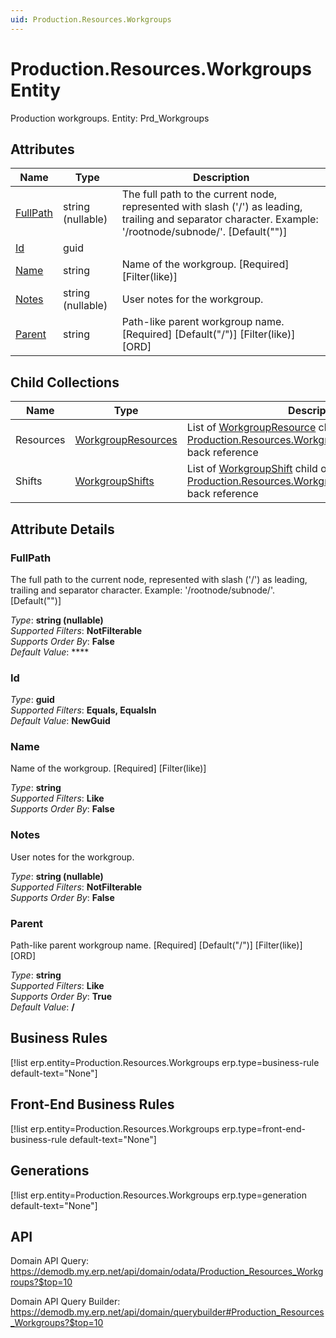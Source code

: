 ```yaml
---
uid: Production.Resources.Workgroups
---
```

# Production.Resources.Workgroups Entity

Production workgroups. Entity: Prd_Workgroups

## Attributes

| Name | Type | Description |
| ---- | ---- | --- |
| [FullPath](Production.Resources.Workgroups.md#fullpath) | string (nullable) | The full path to the current node, represented with slash ('/') as leading, trailing and separator character. Example: '/rootnode/subnode/'. [Default("")] 
| [Id](Production.Resources.Workgroups.md#id) | guid |  
| [Name](Production.Resources.Workgroups.md#name) | string | Name of the workgroup. [Required] [Filter(like)] 
| [Notes](Production.Resources.Workgroups.md#notes) | string (nullable) | User notes for the workgroup. 
| [Parent](Production.Resources.Workgroups.md#parent) | string | Path-like parent workgroup name. [Required] [Default("/")] [Filter(like)] [ORD] 

## Child Collections

| Name | Type | Description |
| ---- | ---- | --- |
| Resources | [WorkgroupResources](Production.Resources.WorkgroupResources.md) | List of [WorkgroupResource](Production.Resources.WorkgroupResources.md) child objects, based on the [Production.Resources.WorkgroupResource.Workgroup](Production.Resources.WorkgroupResources.md#workgroup) back reference 
| Shifts | [WorkgroupShifts](Production.Resources.WorkgroupShifts.md) | List of [WorkgroupShift](Production.Resources.WorkgroupShifts.md) child objects, based on the [Production.Resources.WorkgroupShift.Workgroup](Production.Resources.WorkgroupShifts.md#workgroup) back reference 


## Attribute Details

### FullPath

The full path to the current node, represented with slash ('/') as leading, trailing and separator character. Example: '/rootnode/subnode/'. [Default("")]

_Type_: **string (nullable)**  
_Supported Filters_: **NotFilterable**  
_Supports Order By_: **False**  
_Default Value_: ****  

### Id

_Type_: **guid**  
_Supported Filters_: **Equals, EqualsIn**  
_Default Value_: **NewGuid**  

### Name

Name of the workgroup. [Required] [Filter(like)]

_Type_: **string**  
_Supported Filters_: **Like**  
_Supports Order By_: **False**  

### Notes

User notes for the workgroup.

_Type_: **string (nullable)**  
_Supported Filters_: **NotFilterable**  
_Supports Order By_: **False**  

### Parent

Path-like parent workgroup name. [Required] [Default("/")] [Filter(like)] [ORD]

_Type_: **string**  
_Supported Filters_: **Like**  
_Supports Order By_: **True**  
_Default Value_: **/**  



## Business Rules

[!list erp.entity=Production.Resources.Workgroups erp.type=business-rule default-text="None"]

## Front-End Business Rules

[!list erp.entity=Production.Resources.Workgroups erp.type=front-end-business-rule default-text="None"]

## Generations

[!list erp.entity=Production.Resources.Workgroups erp.type=generation default-text="None"]

## API

Domain API Query:
<https://demodb.my.erp.net/api/domain/odata/Production_Resources_Workgroups?$top=10>

Domain API Query Builder:
<https://demodb.my.erp.net/api/domain/querybuilder#Production_Resources_Workgroups?$top=10>


